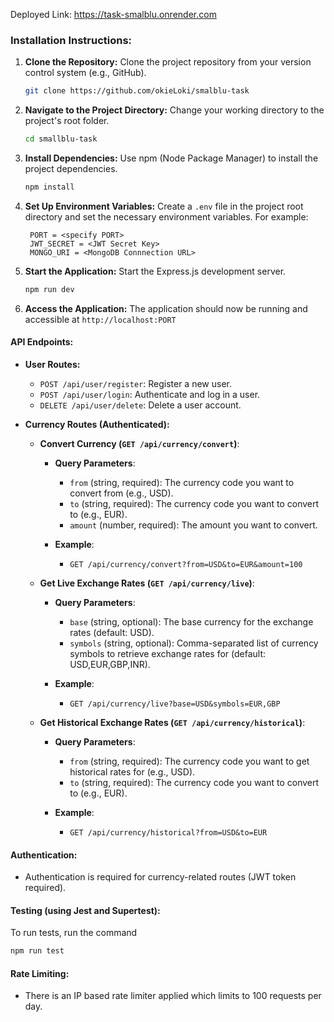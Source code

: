 Deployed Link: https://task-smalblu.onrender.com

### Installation Instructions:

1. **Clone the Repository:**
   Clone the project repository from your version control system (e.g., GitHub).

   ```bash
   git clone https://github.com/okieLoki/smalblu-task
   ```

2. **Navigate to the Project Directory:**
   Change your working directory to the project's root folder.

   ```bash
   cd smallblu-task
   ```

3. **Install Dependencies:**
   Use npm (Node Package Manager) to install the project dependencies.

   ```bash
   npm install
   ```

4. **Set Up Environment Variables:**
   Create a `.env` file in the project root directory and set the necessary environment variables. For example:

   ```env
    PORT = <specify PORT>
    JWT_SECRET = <JWT Secret Key>
    MONGO_URI = <MongoDB Connnection URL>
   ```

5. **Start the Application:**
   Start the Express.js development server.

   ```bash
   npm run dev
   ```

6. **Access the Application:**
   The application should now be running and accessible at `http://localhost:PORT` 

#### API Endpoints:

- **User Routes:**
  - `POST /api/user/register`: Register a new user.
  - `POST /api/user/login`: Authenticate and log in a user.
  - `DELETE /api/user/delete`: Delete a user account.

- **Currency Routes (Authenticated):**

    -  **Convert Currency (`GET /api/currency/convert`)**:

        - **Query Parameters**:
            - `from` (string, required): The currency code you want to convert from (e.g., USD).
            - `to` (string, required): The currency code you want to convert to (e.g., EUR).
            - `amount` (number, required): The amount you want to convert.

        - **Example**:
            - `GET /api/currency/convert?from=USD&to=EUR&amount=100`

    -  **Get Live Exchange Rates (`GET /api/currency/live`)**:

        - **Query Parameters**:
            - `base` (string, optional): The base currency for the exchange rates (default: USD).
            - `symbols` (string, optional): Comma-separated list of currency symbols to retrieve exchange rates for (default: USD,EUR,GBP,INR).

        - **Example**:
            - `GET /api/currency/live?base=USD&symbols=EUR,GBP`

    - **Get Historical Exchange Rates (`GET /api/currency/historical`)**:

        - **Query Parameters**:
            - `from` (string, required): The currency code you want to get historical rates for (e.g., USD).
            - `to` (string, required): The currency code you want to convert to (e.g., EUR).

        - **Example**:
            - `GET /api/currency/historical?from=USD&to=EUR`

#### Authentication:

- Authentication is required for currency-related routes (JWT token required).

#### Testing (using Jest and Supertest):

To run tests, run the command
    
```bash
npm run test
```

#### Rate Limiting:

- There is an IP based rate limiter applied which limits to 100 requests per day.
